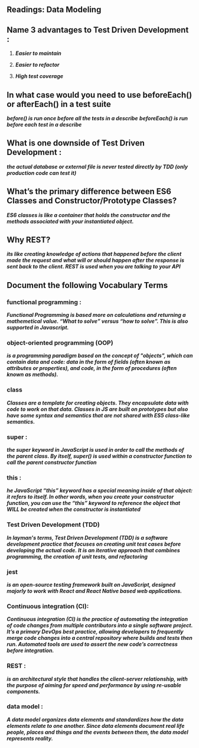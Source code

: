 ## Readings: Data Modeling

## Name 3 advantages to Test Driven Development :

1. ***Easier to maintain***

3. ***Easier to refactor*** 
 
5. ***High test coverage***

## In what case would you need to use beforeEach() or afterEach() in a test suite

***before() is run once before all the tests in a describe***
***beforeEach() is run before each test in a describe***

## What is one downside of Test Driven Development :

***the actual database or external file is never tested directly by TDD (only production code can test it)***

## What’s the primary difference between ES6 Classes and Constructor/Prototype Classes?

***ES6 classes is like a container that holds the constructor and the methods associated with your instantiated object.***

## Why REST?

***its like creating knowledge of actions that happened before the client made the request and what will or should happen after the response is sent back to the client. REST is used when you are talking to your API***

## Document the following Vocabulary Terms

### functional programming :

***Functional Programming is based more on calculations and returning a mathemetical value. “What to solve” versus “how to solve”. This is also supported in Javascript.***

### object-oriented programming (OOP)

***is a programming paradigm based on the concept of "objects", which can contain data and code: data in the form of fields (often known as attributes or properties), and code, in the form of procedures (often known as methods).***

### class

***Classes are a template for creating objects. They encapsulate data with code to work on that data. Classes in JS are built on prototypes but also have some syntax and semantics that are not shared with ES5 class-like semantics.***

### super :

***the super keyword in JavaScript is used in order to call the methods of the parent class. By itself, super() is used within a constructor function to call the parent constructor function***

### this :

***he JavaScript “this” keyword has a special meaning inside of that object: it refers to itself. In other words, when you create your constructor function, you can use the “this” keyword to reference the object that WILL be created when the constructor is instantiated***

### ‪Test Driven Development (TDD)‬

***In layman's terms, Test Driven Development (TDD) is a software development practice that focuses on creating unit test cases before developing the actual code. It is an iterative approach that combines programming, the creation of unit tests, and refactoring***

### jest

***is an open-source testing framework built on JavaScript, designed majorly to work with React and React Native based web applications.***

### Continuous integration (CI):

***Continuous integration (CI) is the practice of automating the integration of code changes from multiple contributors into a single software project. It’s a primary DevOps best practice, allowing developers to frequently merge code changes into a central repository where builds and tests then run. Automated tools are used to assert the new code’s correctness before integration.***

### REST :

***is an architectural style that handles the client-server relationship, with the purpose of aiming for speed and performance by using re-usable components.***

### data model :

***A data model organizes data elements and standardizes how the data elements relate to one another. Since data elements document real life people, places and things and the events between them, the data model represents reality.***
